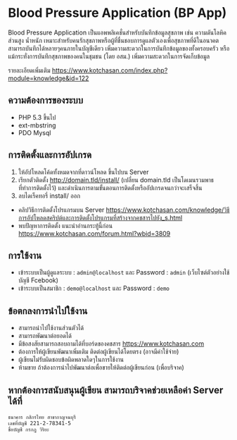 # Blood Pressure Application (BP App)

Blood Pressure Application เป็นแอพพลิเคชั่นสำหรับบันทึกข้อมูลสุขภาพ เช่น ความดันโลหิค ส่วนสูง น้ำหนัก เหมาะสำหรับคนรักสุขภาพหรือผู้ที่ชื่นชอบการดูแลตัวเองเพื่อสุขภาพที่ดีในอนาคต สามารถบันทึกได้หลายๆคนภายในบัญชีเดียว เพิ่มความสะดวกในการบันทึกข้อมูลของทั้งครอบครัว หรือแม้กระทั่งการบันทึกสุขภาพของคนในชุมชน (โดย อสม.) เพิ่มความสะดวกในการจัดเก็บข้อมูล

รายละเอียดเพิ่มเติม https://www.kotchasan.com/index.php?module=knowledge&id=122

## ความต้องการของระบบ

- PHP 5.3 ขึ้นไป
- ext-mbstring
- PDO Mysql

## การติดตั้งและการอัปเกรด

1.  ให้อัปโหลดโค้ดทั้งหมดจากที่ดาวน์โหลด ขึ้นไปบน Server
2.  เรียกตัวติดตั้ง http://domain.tld/install/ (เปลี่ยน domain.tld เป็นโดเมนรวมพาธที่ทำการติดตั้งไว้) และดำเนินการตามขั้นตอนการติดตั้งหรืออัปเกรดจนกว่าจะเสร็จสิ้น
3.  ลบไดเร็คทอรี่ install/ ออก

- คลิปวิธีการติดตั้งโปรแกรมบน Server https://www.kotchasan.com/knowledge/วิธีการอัปโหลดสคริปต์และการติดตั้งโปรแกรมที่สร้างจากคชสารไปยัง_s.html
- พบปัญหาการติดตั้ง แนะนำอ่านกระทู้นี้ก่อน https://www.kotchasan.com/forum.html?wbid=3809

## การใช้งาน

- เข้าระบบเป็นผู้ดูแลระบบ : `admin@localhost` และ Password : `admin` (เว็บไซต์ตัวอย่างใช้บัญชี Fcebook)
- เข้าระบบเป็นสมาชิก : `demo@localhost` และ Password : `demo`

## ข้อตกลงการนำไปใช้งาน

- สามารถนำไปใช้งานส่วนตัวได้
- สามารถพัฒนาต่อยอดได้
- มีข้อสงสัยสามารถสอบถามได้ที่บอร์ดของคชสาร https://www.kotchasan.com
- ต้องการให้ผู้เขียนพัฒนาเพิ่มเติม ติดต่อผู้เขียนได้โดยตรง (อาจมีค่าใช้จ่าย)
- ผู้เขียนไม่รับผิดชอบข้อผิดพลาดใดๆในการใช้งาน
- ห้ามขาย ถ้าต้องการนำไปพัฒนาต่อเพื่อขายให้ติดต่อผู้เขียนก่อน (เพื่อบริจาค)

## หากต้องการสนับสนุนผู้เขียน สามารถบริจาคช่วยเหลือค่า Server ได้ที่

```
ธนาคาร กสิกรไทย สาขากาญจนบุรี
เลขที่บัญชี 221-2-78341-5
ชื่อบัญชี กรกฎ วิริยะ
```
